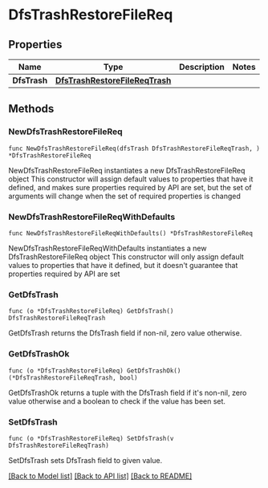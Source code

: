 # DfsTrashRestoreFileReq

## Properties

Name | Type | Description | Notes
------------ | ------------- | ------------- | -------------
**DfsTrash** | [**DfsTrashRestoreFileReqTrash**](DfsTrashRestoreFileReqTrash.md) |  | 

## Methods

### NewDfsTrashRestoreFileReq

`func NewDfsTrashRestoreFileReq(dfsTrash DfsTrashRestoreFileReqTrash, ) *DfsTrashRestoreFileReq`

NewDfsTrashRestoreFileReq instantiates a new DfsTrashRestoreFileReq object
This constructor will assign default values to properties that have it defined,
and makes sure properties required by API are set, but the set of arguments
will change when the set of required properties is changed

### NewDfsTrashRestoreFileReqWithDefaults

`func NewDfsTrashRestoreFileReqWithDefaults() *DfsTrashRestoreFileReq`

NewDfsTrashRestoreFileReqWithDefaults instantiates a new DfsTrashRestoreFileReq object
This constructor will only assign default values to properties that have it defined,
but it doesn't guarantee that properties required by API are set

### GetDfsTrash

`func (o *DfsTrashRestoreFileReq) GetDfsTrash() DfsTrashRestoreFileReqTrash`

GetDfsTrash returns the DfsTrash field if non-nil, zero value otherwise.

### GetDfsTrashOk

`func (o *DfsTrashRestoreFileReq) GetDfsTrashOk() (*DfsTrashRestoreFileReqTrash, bool)`

GetDfsTrashOk returns a tuple with the DfsTrash field if it's non-nil, zero value otherwise
and a boolean to check if the value has been set.

### SetDfsTrash

`func (o *DfsTrashRestoreFileReq) SetDfsTrash(v DfsTrashRestoreFileReqTrash)`

SetDfsTrash sets DfsTrash field to given value.



[[Back to Model list]](../README.md#documentation-for-models) [[Back to API list]](../README.md#documentation-for-api-endpoints) [[Back to README]](../README.md)


